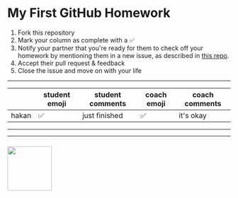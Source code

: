 # My First GitHub Homework

1. Fork this repository
2. Mark your column as complete with a :white_check_mark:
3. Notify your partner that you're ready for them to check off your homework by mentioning them in a new issue, as described in [this repo](https://github.com/janke-learning/pull-requesting).
4. Accept their pull request & feedback
5. Close the issue and move on with your life

---

|  | student emoji | student comments | coach emoji | coach comments |
| --- | --- | --- | --- | --- |
| hakan | :white_check_mark: | just finished |  :white_check_mark:|it's okay |

___
___
### <a href="https://hackyourfuture.be" target="_blank"><img src="https://pbs.twimg.com/profile_images/984474625009741824/Bs_qKx6-_400x400.jpg" width="100" height="100"></img></a>

